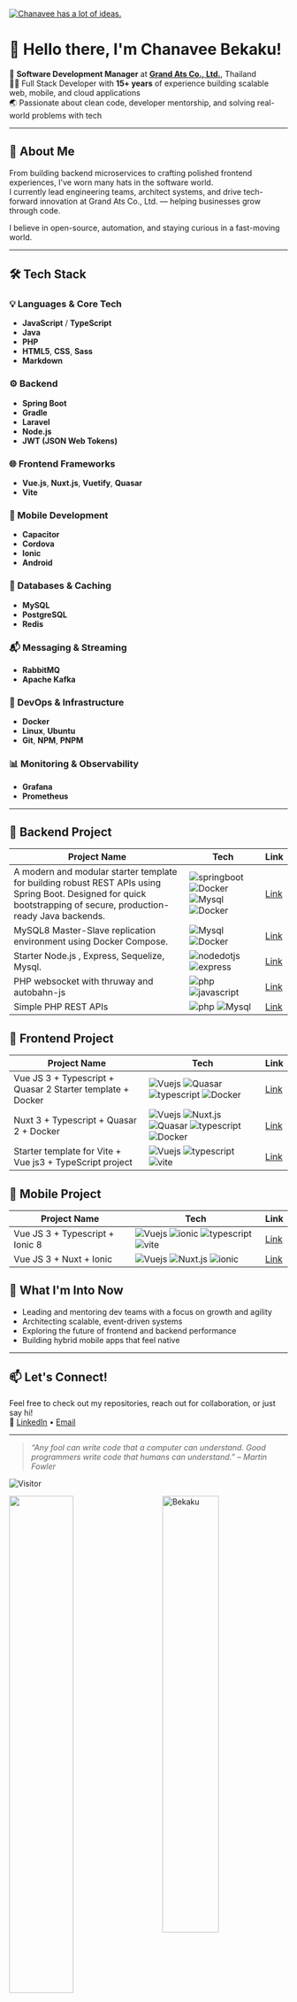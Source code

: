 [![Chanavee has a lot of ideas.](https://bekaku.github.io/cover.jpg)](https://www.linkedin.com/in/bekaku/)
# 👋 Hello there, I'm Chanavee Bekaku!

🎯 **Software Development Manager** at [**Grand Ats Co., Ltd.**](#), Thailand  
🧑‍💻 Full Stack Developer with **15+ years** of experience building scalable web, mobile, and cloud applications  
🌏 Passionate about clean code, developer mentorship, and solving real-world problems with tech

---

## 🧠 About Me

From building backend microservices to crafting polished frontend experiences, I've worn many hats in the software world.  
I currently lead engineering teams, architect systems, and drive tech-forward innovation at Grand Ats Co., Ltd. — helping businesses grow through code.

I believe in open-source, automation, and staying curious in a fast-moving world.

---

## 🛠️ Tech Stack

### 💡 Languages & Core Tech
- **JavaScript** / **TypeScript**
- **Java**
- **PHP**
- **HTML5**, **CSS**, **Sass**
- **Markdown**

### ⚙️ Backend
- **Spring Boot**
- **Gradle**
- **Laravel**
- **Node.js**
- **JWT (JSON Web Tokens)**

### 🌐 Frontend Frameworks
- **Vue.js**, **Nuxt.js**, **Vuetify**, **Quasar**
- **Vite**

### 📱 Mobile Development
- **Capacitor**
- **Cordova**
- **Ionic**
- **Android**

### 🧱 Databases & Caching
- **MySQL**
- **PostgreSQL**
- **Redis**

### 📬 Messaging & Streaming
- **RabbitMQ**
- **Apache Kafka**

### 🐳 DevOps & Infrastructure
- **Docker**
- **Linux**, **Ubuntu**
- **Git**, **NPM**, **PNPM**

### 📊 **Monitoring & Observability**
- **Grafana**
- **Prometheus**
---
## :pushpin: Backend Project
| Project Name  | Tech | Link |
|------|--------------|------|
| A modern and modular starter template for building robust REST APIs using Spring Boot. Designed for quick bootstrapping of secure, production-ready Java backends. | <img alt="springboot" src="https://img.shields.io/badge/-Springboot-6DB33F?style=flat-square&logo=springboot&logoColor=white" /> <img alt="Docker" src="https://img.shields.io/badge/-Gradle-02303A?style=flat-square&logo=gradle&logoColor=white" /> <img alt="Mysql" src="https://img.shields.io/badge/-Mysql-4479A1?style=flat-square&logo=mysql&logoColor=white" /> <img alt="Docker" src="https://img.shields.io/badge/-Docker-2496ED?style=flat-square&logo=docker&logoColor=white" /> | [Link](https://github.com/bekaku/java-spring-boot-starter) |
| MySQL8 Master-Slave replication environment using Docker Compose. | <img alt="Mysql" src="https://img.shields.io/badge/-Mysql-4479A1?style=flat-square&logo=mysql&logoColor=white" /> <img alt="Docker" src="https://img.shields.io/badge/-Docker-2496ED?style=flat-square&logo=docker&logoColor=white" /> | [Link](https://github.com/bekaku/mysql-replecation-docker) |
| Starter Node.js , Express, Sequelize, Mysql. | <img alt="nodedotjs" src="https://img.shields.io/badge/-nodedotjs-5FA04E?style=flat-square&logo=Nodedotjs&logoColor=white" /> <img alt="express" src="https://img.shields.io/badge/-Express-000000?style=flat-square&logo=express&logoColor=white" /> | [Link](https://github.com/bekaku/nodejs-express-mysql) |
| PHP websocket with thruway and autobahn-js | <img alt="php" src="https://img.shields.io/badge/-PHP-777BB4?style=flat-square&logo=php&logoColor=white" /> <img alt="javascript" src="https://img.shields.io/badge/-Javascript-F7DF1E?style=flat-square&logo=javascript&logoColor=white" />  | [Link](https://github.com/bekaku/php-thruway-web-socket-example) |
| Simple PHP REST APIs | <img alt="php" src="https://img.shields.io/badge/-PHP-777BB4?style=flat-square&logo=php&logoColor=white" /> <img alt="Mysql" src="https://img.shields.io/badge/-Mysql-4479A1?style=flat-square&logo=mysql&logoColor=white" /> | [Link](https://github.com/bekaku/php-rest-api) |

## :pushpin: Frontend Project
| Project Name  | Tech | Link |
|------|--------------|------|
| Vue JS 3 + Typescript + Quasar 2 Starter template + Docker | <img alt="Vuejs" src="https://img.shields.io/badge/-Vue-42b883?style=flat-square&logo=Vue.js&logoColor=white" /> <img alt="Quasar" src="https://img.shields.io/badge/-Quasar-1976D2?style=flat-square&logo=Quasar&logoColor=white" /> <img alt="typescript" src="https://img.shields.io/badge/-Typescript-3178C6?style=flat-square&logo=typescript&logoColor=white" /> <img alt="Docker" src="https://img.shields.io/badge/-Docker-2496ED?style=flat-square&logo=docker&logoColor=white" /> |[Link](https://bekaku.github.io/quasar-starter)|
| Nuxt 3 + Typescript + Quasar 2 + Docker | <img alt="Vuejs" src="https://img.shields.io/badge/-Vue-42b883?style=flat-square&logo=Vue.js&logoColor=white" /> <img alt="Nuxt.js" src="https://img.shields.io/badge/-Nuxt-00DC82?style=flat-square&logo=Nuxt&logoColor=white" /> <img alt="Quasar" src="https://img.shields.io/badge/-Quasar-1976D2?style=flat-square&logo=Quasar&logoColor=white" /> <img alt="typescript" src="https://img.shields.io/badge/-Typescript-3178C6?style=flat-square&logo=typescript&logoColor=white" /> <img alt="Docker" src="https://img.shields.io/badge/-Docker-2496ED?style=flat-square&logo=docker&logoColor=white" /> |[Link](https://github.com/bekaku/nuxt-quasar-example-app)|
| Starter template for Vite + Vue js3 + TypeScript project | <img alt="Vuejs" src="https://img.shields.io/badge/-Vue-42b883?style=flat-square&logo=Vue.js&logoColor=white" /> <img alt="typescript" src="https://img.shields.io/badge/-Typescript-3178C6?style=flat-square&logo=typescript&logoColor=white" /> <img alt="vite" src="https://img.shields.io/badge/-Vite-646CFF?style=flat-square&logo=vite&logoColor=white" /> |[Link](https://github.com/bekaku/vue3-vite-typescript)|

## :pushpin: Mobile Project
| Project Name  | Tech | Link |
|------|--------------|------|
| Vue JS 3 + Typescript + Ionic 8 | <img alt="Vuejs" src="https://img.shields.io/badge/-Vue-42b883?style=flat-square&logo=Vue.js&logoColor=white" /> <img alt="ionic" src="https://img.shields.io/badge/-Ionic-3880FF?style=flat-square&logo=ionic&logoColor=white" /> <img alt="typescript" src="https://img.shields.io/badge/-Typescript-3178C6?style=flat-square&logo=typescript&logoColor=white" /> <img alt="vite" src="https://img.shields.io/badge/-Vite-646CFF?style=flat-square&logo=vite&logoColor=white" /> | [Link](https://github.com/bekaku/vue-ionic-example-app)|
| Vue JS 3 + Nuxt + Ionic | <img alt="Vuejs" src="https://img.shields.io/badge/-Vue-42b883?style=flat-square&logo=Vue.js&logoColor=white" /> <img alt="Nuxt.js" src="https://img.shields.io/badge/-Nuxt-00DC82?style=flat-square&logo=Nuxt&logoColor=white" /> <img alt="ionic" src="https://img.shields.io/badge/-Ionic-3880FF?style=flat-square&logo=ionic&logoColor=white" /> | [Link](https://github.com/bekaku/nuxt-ionic)|


## 🌱 What I'm Into Now

- Leading and mentoring dev teams with a focus on growth and agility 
- Architecting scalable, event-driven systems
- Exploring the future of frontend and backend performance
- Building hybrid mobile apps that feel native  

---

## 📫 Let's Connect!

Feel free to check out my repositories, reach out for collaboration, or just say hi!  
🔗 [LinkedIn](https://www.linkedin.com/in/bekaku/) • [Email](mailto:baekaku@gmail.com)

---

> _“Any fool can write code that a computer can understand. Good programmers write code that humans can understand.” – Martin Fowler_

![Visitor](https://visitor-badge.laobi.icu/badge?page_id=bekaku.repoName)

 <img src="https://github-readme-stats.vercel.app/api?username=bekaku&show_icons=true&theme=prussian" alt="Bekaku" width="45%" align="right"/>
 <img  src="https://github-readme-streak-stats.herokuapp.com/?user=bekaku&theme=prussian" width="48%" >
